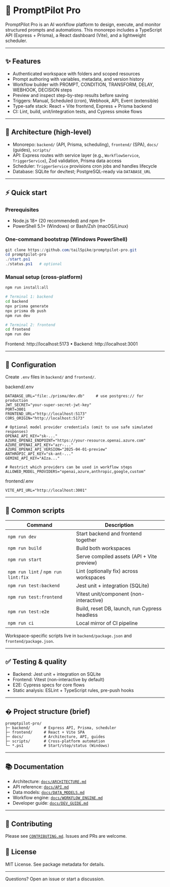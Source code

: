 # 🚀 PromptPilot Pro

PromptPilot Pro is an AI workflow platform to design, execute, and monitor structured prompts and automations. This monorepo includes a TypeScript API (Express + Prisma), a React dashboard (Vite), and a lightweight scheduler.

---

## ✨ Features
- Authenticated workspace with folders and scoped resources
- Prompt authoring with variables, metadata, and version history
- Workflow builder with PROMPT, CONDITION, TRANSFORM, DELAY, WEBHOOK, DECISION steps
- Preview and inspect step-by-step results before saving
- Triggers: Manual, Scheduled (cron), Webhook, API, Event (extensible)
- Type-safe stack: React + Vite frontend, Express + Prisma backend
- CI: Lint, build, unit/integration tests, and Cypress smoke flows

---

## 🧭 Architecture (high-level)
- Monorepo: `backend/` (API, Prisma, scheduling), `frontend/` (SPA), `docs/` (guides), `scripts/`
- API: Express routes with service layer (e.g., `WorkflowService`, `TriggerService`), Zod validation, Prisma data access
- Scheduler: `TriggerService` provisions cron jobs and handles lifecycle
- Database: SQLite for dev/test; PostgreSQL-ready via `DATABASE_URL`

---

## ⚡ Quick start

### Prerequisites
- Node.js 18+ (20 recommended) and npm 9+
- PowerShell 5.1+ (Windows) or Bash/Zsh (macOS/Linux)

### One-command bootstrap (Windows PowerShell)
```powershell
git clone https://github.com/tailSpike/promptpilot-pro.git
cd promptpilot-pro
./start.ps1
./status.ps1   # optional
```

### Manual setup (cross-platform)
```bash
npm run install:all

# Terminal 1: backend
cd backend
npx prisma generate
npx prisma db push
npm run dev

# Terminal 2: frontend
cd frontend
npm run dev
```
Frontend: http://localhost:5173 • Backend: http://localhost:3001

---

## 🔧 Configuration
Create `.env` files in `backend/` and `frontend/`.

backend/.env
```
DATABASE_URL="file:./prisma/dev.db"     # use postgres:// for production
JWT_SECRET="your-super-secret-jwt-key"
PORT=3001
FRONTEND_URL="http://localhost:5173"
CORS_ORIGIN="http://localhost:5173"

# Optional model provider credentials (omit to use safe simulated responses)
OPENAI_API_KEY="sk-..."
AZURE_OPENAI_ENDPOINT="https://your-resource.openai.azure.com"
AZURE_OPENAI_API_KEY="azr-..."
AZURE_OPENAI_API_VERSION="2025-04-01-preview"
ANTHROPIC_API_KEY="sk-ant-..."
GEMINI_API_KEY="AIza..."

# Restrict which providers can be used in workflow steps
ALLOWED_MODEL_PROVIDERS="openai,azure,anthropic,google,custom"
```

frontend/.env
```
VITE_API_URL="http://localhost:3001"
```

---

## 🧰 Common scripts
| Command | Description |
|--------|-------------|
| `npm run dev` | Start backend and frontend together |
| `npm run build` | Build both workspaces |
| `npm run start` | Serve compiled assets (API + Vite preview) |
| `npm run lint` / `npm run lint:fix` | Lint (optionally fix) across workspaces |
| `npm run test:backend` | Jest unit + integration (SQLite) |
| `npm run test:frontend` | Vitest unit/component (non-interactive) |
| `npm run test:e2e` | Build, reset DB, launch, run Cypress headless |
| `npm run ci` | Local mirror of CI pipeline |

Workspace-specific scripts live in `backend/package.json` and `frontend/package.json`.

---

## ✅ Testing & quality
- Backend: Jest unit + integration on SQLite
- Frontend: Vitest (non-interactive by default)
- E2E: Cypress specs for core flows
- Static analysis: ESLint + TypeScript rules, pre-push hooks

---

## �️ Project structure (brief)
```
promptpilot-pro/
├─ backend/      # Express API, Prisma, scheduler
├─ frontend/     # React + Vite SPA
├─ docs/         # Architecture, API, guides
├─ scripts/      # Cross-platform automation
└─ *.ps1         # Start/stop/status (Windows)
```

---

## 📚 Documentation
- Architecture: [`docs/ARCHITECTURE.md`](docs/ARCHITECTURE.md)
- API reference: [`docs/API.md`](docs/API.md)
- Data models: [`docs/DATA_MODELS.md`](docs/DATA_MODELS.md)
- Workflow engine: [`docs/WORKFLOW_ENGINE.md`](docs/WORKFLOW_ENGINE.md)
- Developer guide: [`docs/DEV_GUIDE.md`](docs/DEV_GUIDE.md)

---

## 🤝 Contributing
Please see [`CONTRIBUTING.md`](CONTRIBUTING.md). Issues and PRs are welcome.

## 📄 License
MIT License. See package metadata for details.

---

Questions? Open an issue or start a discussion.
